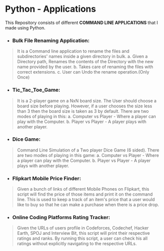 # Python - Applications
This Repository consists of different **COMMAND LINE APPLICATIONS** that I made using Python.

-	### Bulk File Renaming Application: 
  > It is a Command line application to rename the files and subdirectories' names inside a given directory in bulk. a. Given a Directory path, Renames the contents of the Directory with the new name provided by the user. b. Takes care of renaming the files with correct extensions. c. User can Undo the rename operation.(Only Once)

-	### Tic_Tac_Toe_Game: 
  > It is a 2-player game on a NxN board size. The User should choose a board size before playing. However, if a user chooses the size less than 3 then the board size is taken as 3 by default. There are two modes of playing in this: a. Computer vs Player - Where a player can play with the Computer. b. Player vs Player - A player plays with another player.

-	### Dice Game: 
  > Command Line Simulation of a Two player Dice Game (6 sided). There are two modes of playing in this game: a. Computer vs Player - Where a player can play with the Computer. b. Player vs Player - A player plays with another player.

-	### Flipkart Mobile Price Finder: 
  > Given a bunch of links of different Mobile Phones on Flipkart, this script will find the price of those items and print it on the command line. 
This is used to keep a track of an item's price that a user would like to buy so that he can make a purchase when there is a price drop.

-	### Online Coding Platforms Rating Tracker: 
  > Given the URLs of users profile in Codeforces, Codechef, Hacker Earth, SPOJ and Interview Bit,  this script will print their respective ratings and ranks. By running this script, a user can check his all ratings without explicitly navigating to the respective URLs.
